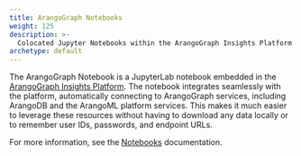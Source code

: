 ```yaml
---
title: ArangoGraph Notebooks
weight: 125
description: >-
  Colocated Jupyter Notebooks within the ArangoGraph Insights Platform
archetype: default
---
```

The ArangoGraph Notebook is a JupyterLab notebook embedded in the
[ArangoGraph Insights Platform](https://cloud.arangodb.com/).
The notebook integrates seamlessly with the platform,
automatically connecting to ArangoGraph services, including ArangoDB and the
ArangoML platform services. This makes it much easier to leverage these
resources without having to download any data locally or to remember user IDs,
passwords, and endpoint URLs.

For more information, see the [Notebooks](../arangograph/guides/notebooks.md) documentation.